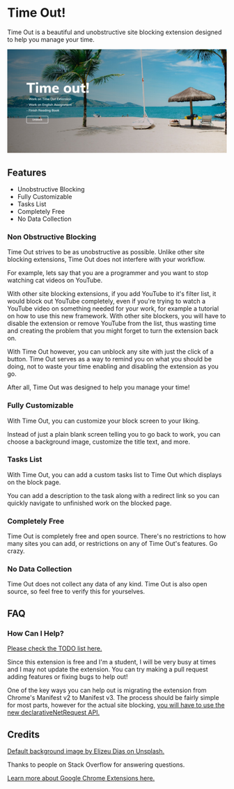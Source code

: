 # Time Out!

Time Out is a beautiful and unobstructive site blocking extension designed to help you manage your time.

![Time Out Preview](.github/images/timeOutPreview.jpg)

## Features

- Unobstructive Blocking
- Fully Customizable
- Tasks List
- Completely Free
- No Data Collection

### Non Obstructive Blocking

Time Out strives to be as unobstructive as possible. Unlike other site blocking extensions, Time Out does not interfere with your workflow.

For example, lets say that you are a programmer and you want to stop watching cat videos on YouTube.

With other site blocking extensions, if you add YouTube to it's filter list, it would block out YouTube completely, even if you're trying to watch a YouTube video on something needed for your work, for example a tutorial on how to use this new framework. With other site blockers, you will have to disable the extension or remove YouTube from the list, thus wasting time and creating the problem that you might forget to turn the extension back on.

With Time Out however, you can unblock any site with just the click of a button. Time Out serves as a way to remind you on what you should be doing, not to waste your time enabling and disabling the extension as you go.

After all, Time Out was designed to help you manage your time!

### Fully Customizable

With Time Out, you can customize your block screen to your liking.

Instead of just a plain blank screen telling you to go back to work, you can choose a background image, customize the title text, and more.

### Tasks List

With Time Out, you can add a custom tasks list to Time Out which displays on the block page.

You can add a description to the task along with a redirect link so you can quickly navigate to unfinished work on the blocked page.

### Completely Free

Time Out is completely free and open source. There's no restrictions to how many sites you can add, or restrictions on any of Time Out's features. Go crazy.

### No Data Collection

Time Out does not collect any data of any kind. Time Out is also open source, so feel free to verify this for yourselves.

## FAQ

### How Can I Help?

[Please check the TODO list here.](TODO.md)

Since this extension is free and I'm a student, I will be very busy at times and I may not update the extension. You can try making a pull request adding features or fixing bugs to help out!

One of the key ways you can help out is migrating the extension from Chrome's Manifest v2 to Manifest v3. The process should be fairly simple for most parts, however for the actual site blocking, [you will have to use the new declarativeNetRequest API.](https://developer.chrome.com/docs/extensions/reference/declarativeNetRequest/)

## Credits

[Default background image by Elizeu Dias on Unsplash.](https://unsplash.com/photos/RN6ts8IZ4_0)

Thanks to people on Stack Overflow for answering questions.

[Learn more about Google Chrome Extensions here.](https://developer.chrome.com/docs/extensions/)